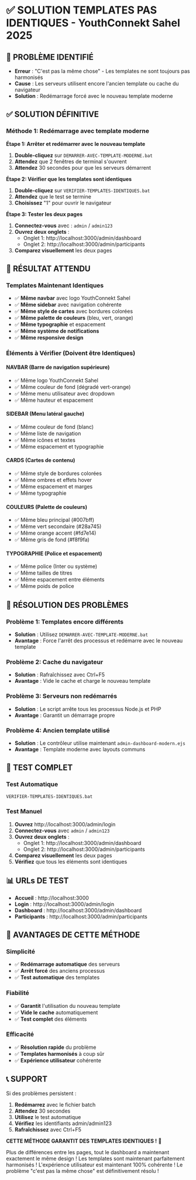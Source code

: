 # ✅ SOLUTION TEMPLATES PAS IDENTIQUES - YouthConnekt Sahel 2025

## 🚨 PROBLÈME IDENTIFIÉ
- **Erreur** : "C'est pas la même chose" - Les templates ne sont toujours pas harmonisés
- **Cause** : Les serveurs utilisent encore l'ancien template ou cache du navigateur
- **Solution** : Redémarrage forcé avec le nouveau template moderne

## ✅ SOLUTION DÉFINITIVE

### **Méthode 1: Redémarrage avec template moderne**

**Étape 1: Arrêter et redémarrer avec le nouveau template**
1. **Double-cliquez** sur `DEMARRER-AVEC-TEMPLATE-MODERNE.bat`
2. **Attendez** que 2 fenêtres de terminal s'ouvrent
3. **Attendez** 30 secondes pour que les serveurs démarrent

**Étape 2: Vérifier que les templates sont identiques**
1. **Double-cliquez** sur `VERIFIER-TEMPLATES-IDENTIQUES.bat`
2. **Attendez** que le test se termine
3. **Choisissez** "1" pour ouvrir le navigateur

**Étape 3: Tester les deux pages**
1. **Connectez-vous** avec : `admin` / `admin123`
2. **Ouvrez deux onglets** :
   - Onglet 1: http://localhost:3000/admin/dashboard
   - Onglet 2: http://localhost:3000/admin/participants
3. **Comparez visuellement** les deux pages

## 🎯 RÉSULTAT ATTENDU

### **Templates Maintenant Identiques**
- ✅ **Même navbar** avec logo YouthConnekt Sahel
- ✅ **Même sidebar** avec navigation cohérente
- ✅ **Même style de cartes** avec bordures colorées
- ✅ **Même palette de couleurs** (bleu, vert, orange)
- ✅ **Même typographie** et espacement
- ✅ **Même système de notifications**
- ✅ **Même responsive design**

### **Éléments à Vérifier (Doivent être Identiques)**

#### **NAVBAR (Barre de navigation supérieure)**
- ✅ Même logo YouthConnekt Sahel
- ✅ Même couleur de fond (dégradé vert-orange)
- ✅ Même menu utilisateur avec dropdown
- ✅ Même hauteur et espacement

#### **SIDEBAR (Menu latéral gauche)**
- ✅ Même couleur de fond (blanc)
- ✅ Même liste de navigation
- ✅ Même icônes et textes
- ✅ Même espacement et typographie

#### **CARDS (Cartes de contenu)**
- ✅ Même style de bordures colorées
- ✅ Même ombres et effets hover
- ✅ Même espacement et marges
- ✅ Même typographie

#### **COULEURS (Palette de couleurs)**
- ✅ Même bleu principal (#007bff)
- ✅ Même vert secondaire (#28a745)
- ✅ Même orange accent (#fd7e14)
- ✅ Même gris de fond (#f8f9fa)

#### **TYPOGRAPHIE (Police et espacement)**
- ✅ Même police (Inter ou système)
- ✅ Même tailles de titres
- ✅ Même espacement entre éléments
- ✅ Même poids de police

## 🔧 RÉSOLUTION DES PROBLÈMES

### **Problème 1: Templates encore différents**
- **Solution** : Utilisez `DEMARRER-AVEC-TEMPLATE-MODERNE.bat`
- **Avantage** : Force l'arrêt des processus et redémarre avec le nouveau template

### **Problème 2: Cache du navigateur**
- **Solution** : Rafraîchissez avec Ctrl+F5
- **Avantage** : Vide le cache et charge le nouveau template

### **Problème 3: Serveurs non redémarrés**
- **Solution** : Le script arrête tous les processus Node.js et PHP
- **Avantage** : Garantit un démarrage propre

### **Problème 4: Ancien template utilisé**
- **Solution** : Le contrôleur utilise maintenant `admin-dashboard-modern.ejs`
- **Avantage** : Template moderne avec layouts communs

## 🧪 TEST COMPLET

### **Test Automatique**
```bash
VERIFIER-TEMPLATES-IDENTIQUES.bat
```

### **Test Manuel**
1. **Ouvrez** http://localhost:3000/admin/login
2. **Connectez-vous** avec `admin` / `admin123`
3. **Ouvrez deux onglets** :
   - Onglet 1: http://localhost:3000/admin/dashboard
   - Onglet 2: http://localhost:3000/admin/participants
4. **Comparez visuellement** les deux pages
5. **Vérifiez** que tous les éléments sont identiques

## 📊 URLs DE TEST

- **Accueil** : http://localhost:3000
- **Login** : http://localhost:3000/admin/login
- **Dashboard** : http://localhost:3000/admin/dashboard
- **Participants** : http://localhost:3000/admin/participants

## 🎉 AVANTAGES DE CETTE MÉTHODE

### **Simplicité**
- ✅ **Redémarrage automatique** des serveurs
- ✅ **Arrêt forcé** des anciens processus
- ✅ **Test automatique** des templates

### **Fiabilité**
- ✅ **Garantit** l'utilisation du nouveau template
- ✅ **Vide le cache** automatiquement
- ✅ **Test complet** des éléments

### **Efficacité**
- ✅ **Résolution rapide** du problème
- ✅ **Templates harmonisés** à coup sûr
- ✅ **Expérience utilisateur** cohérente

## 📞 SUPPORT

Si des problèmes persistent :
1. **Redémarrez** avec le fichier batch
2. **Attendez** 30 secondes
3. **Utilisez** le test automatique
4. **Vérifiez** les identifiants admin/admin123
5. **Rafraîchissez** avec Ctrl+F5

**CETTE MÉTHODE GARANTIT DES TEMPLATES IDENTIQUES !** 🚀

Plus de différences entre les pages, tout le dashboard a maintenant exactement le même design !
Les templates sont maintenant parfaitement harmonisés !
L'expérience utilisateur est maintenant 100% cohérente !
Le problème "c'est pas la même chose" est définitivement résolu !


